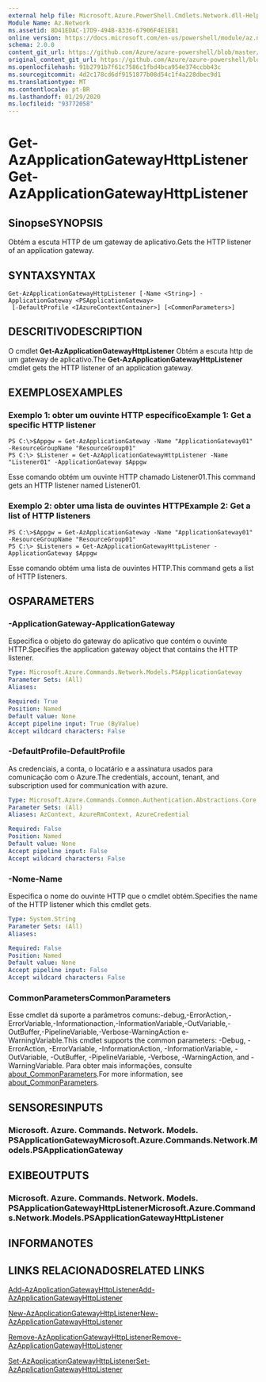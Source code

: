 ```yaml
---
external help file: Microsoft.Azure.PowerShell.Cmdlets.Network.dll-Help.xml
Module Name: Az.Network
ms.assetid: 8D41EDAC-17D9-494B-8336-67906F4E1E81
online version: https://docs.microsoft.com/en-us/powershell/module/az.network/get-azapplicationgatewayhttplistener
schema: 2.0.0
content_git_url: https://github.com/Azure/azure-powershell/blob/master/src/Network/Network/help/Get-AzApplicationGatewayHttpListener.md
original_content_git_url: https://github.com/Azure/azure-powershell/blob/master/src/Network/Network/help/Get-AzApplicationGatewayHttpListener.md
ms.openlocfilehash: 91b2791b7f61c7586c1fbd4bca954e374ccbb43c
ms.sourcegitcommit: 4d2c178cd6df9151877b08d54c1f4a228dbec9d1
ms.translationtype: MT
ms.contentlocale: pt-BR
ms.lasthandoff: 01/29/2020
ms.locfileid: "93772058"
---
```

# <span data-ttu-id="d3f21-101">Get-AzApplicationGatewayHttpListener</span><span class="sxs-lookup"><span data-stu-id="d3f21-101">Get-AzApplicationGatewayHttpListener</span></span>

## <span data-ttu-id="d3f21-102">Sinopse</span><span class="sxs-lookup"><span data-stu-id="d3f21-102">SYNOPSIS</span></span>
<span data-ttu-id="d3f21-103">Obtém a escuta HTTP de um gateway de aplicativo.</span><span class="sxs-lookup"><span data-stu-id="d3f21-103">Gets the HTTP listener of an application gateway.</span></span>

## <span data-ttu-id="d3f21-104">SYNTAX</span><span class="sxs-lookup"><span data-stu-id="d3f21-104">SYNTAX</span></span>

```
Get-AzApplicationGatewayHttpListener [-Name <String>] -ApplicationGateway <PSApplicationGateway>
 [-DefaultProfile <IAzureContextContainer>] [<CommonParameters>]
```

## <span data-ttu-id="d3f21-105">DESCRITIVO</span><span class="sxs-lookup"><span data-stu-id="d3f21-105">DESCRIPTION</span></span>
<span data-ttu-id="d3f21-106">O cmdlet **Get-AzApplicationGatewayHttpListener** Obtém a escuta http de um gateway de aplicativo.</span><span class="sxs-lookup"><span data-stu-id="d3f21-106">The **Get-AzApplicationGatewayHttpListener** cmdlet gets the HTTP listener of an application gateway.</span></span>

## <span data-ttu-id="d3f21-107">EXEMPLOS</span><span class="sxs-lookup"><span data-stu-id="d3f21-107">EXAMPLES</span></span>

### <span data-ttu-id="d3f21-108">Exemplo 1: obter um ouvinte HTTP específico</span><span class="sxs-lookup"><span data-stu-id="d3f21-108">Example 1: Get a specific HTTP listener</span></span>
```
PS C:\>$Appgw = Get-AzApplicationGateway -Name "ApplicationGateway01" -ResourceGroupName "ResourceGroup01"
PS C:\> $Listener = Get-AzApplicationGatewayHttpListener -Name "Listener01" -ApplicationGateway $Appgw
```

<span data-ttu-id="d3f21-109">Esse comando obtém um ouvinte HTTP chamado Listener01.</span><span class="sxs-lookup"><span data-stu-id="d3f21-109">This command gets an HTTP listener named Listener01.</span></span>

### <span data-ttu-id="d3f21-110">Exemplo 2: obter uma lista de ouvintes HTTP</span><span class="sxs-lookup"><span data-stu-id="d3f21-110">Example 2: Get a list of HTTP listeners</span></span>
```
PS C:\>$Appgw = Get-AzApplicationGateway -Name "ApplicationGateway01" -ResourceGroupName "ResourceGroup01"
PS C:\> $Listeners = Get-AzApplicationGatewayHttpListener -ApplicationGateway $Appgw
```

<span data-ttu-id="d3f21-111">Esse comando obtém uma lista de ouvintes HTTP.</span><span class="sxs-lookup"><span data-stu-id="d3f21-111">This command gets a list of HTTP listeners.</span></span>

## <span data-ttu-id="d3f21-112">OS</span><span class="sxs-lookup"><span data-stu-id="d3f21-112">PARAMETERS</span></span>

### <span data-ttu-id="d3f21-113">-ApplicationGateway</span><span class="sxs-lookup"><span data-stu-id="d3f21-113">-ApplicationGateway</span></span>
<span data-ttu-id="d3f21-114">Especifica o objeto do gateway do aplicativo que contém o ouvinte HTTP.</span><span class="sxs-lookup"><span data-stu-id="d3f21-114">Specifies the application gateway object that contains the HTTP listener.</span></span>

```yaml
Type: Microsoft.Azure.Commands.Network.Models.PSApplicationGateway
Parameter Sets: (All)
Aliases:

Required: True
Position: Named
Default value: None
Accept pipeline input: True (ByValue)
Accept wildcard characters: False
```

### <span data-ttu-id="d3f21-115">-DefaultProfile</span><span class="sxs-lookup"><span data-stu-id="d3f21-115">-DefaultProfile</span></span>
<span data-ttu-id="d3f21-116">As credenciais, a conta, o locatário e a assinatura usados para comunicação com o Azure.</span><span class="sxs-lookup"><span data-stu-id="d3f21-116">The credentials, account, tenant, and subscription used for communication with azure.</span></span>

```yaml
Type: Microsoft.Azure.Commands.Common.Authentication.Abstractions.Core.IAzureContextContainer
Parameter Sets: (All)
Aliases: AzContext, AzureRmContext, AzureCredential

Required: False
Position: Named
Default value: None
Accept pipeline input: False
Accept wildcard characters: False
```

### <span data-ttu-id="d3f21-117">-Nome</span><span class="sxs-lookup"><span data-stu-id="d3f21-117">-Name</span></span>
<span data-ttu-id="d3f21-118">Especifica o nome do ouvinte HTTP que o cmdlet obtém.</span><span class="sxs-lookup"><span data-stu-id="d3f21-118">Specifies the name of the HTTP listener which this cmdlet gets.</span></span>

```yaml
Type: System.String
Parameter Sets: (All)
Aliases:

Required: False
Position: Named
Default value: None
Accept pipeline input: False
Accept wildcard characters: False
```

### <span data-ttu-id="d3f21-119">CommonParameters</span><span class="sxs-lookup"><span data-stu-id="d3f21-119">CommonParameters</span></span>
<span data-ttu-id="d3f21-120">Esse cmdlet dá suporte a parâmetros comuns:-debug,-ErrorAction,-ErrorVariable,-Informationaction,-InformationVariable,-OutVariable,-OutBuffer,-PipelineVariable,-Verbose-WarningAction e-WarningVariable.</span><span class="sxs-lookup"><span data-stu-id="d3f21-120">This cmdlet supports the common parameters: -Debug, -ErrorAction, -ErrorVariable, -InformationAction, -InformationVariable, -OutVariable, -OutBuffer, -PipelineVariable, -Verbose, -WarningAction, and -WarningVariable.</span></span> <span data-ttu-id="d3f21-121">Para obter mais informações, consulte [about_CommonParameters](https://go.microsoft.com/fwlink/?LinkID=113216).</span><span class="sxs-lookup"><span data-stu-id="d3f21-121">For more information, see [about_CommonParameters](https://go.microsoft.com/fwlink/?LinkID=113216).</span></span>

## <span data-ttu-id="d3f21-122">SENSORES</span><span class="sxs-lookup"><span data-stu-id="d3f21-122">INPUTS</span></span>

### <span data-ttu-id="d3f21-123">Microsoft. Azure. Commands. Network. Models. PSApplicationGateway</span><span class="sxs-lookup"><span data-stu-id="d3f21-123">Microsoft.Azure.Commands.Network.Models.PSApplicationGateway</span></span>

## <span data-ttu-id="d3f21-124">EXIBE</span><span class="sxs-lookup"><span data-stu-id="d3f21-124">OUTPUTS</span></span>

### <span data-ttu-id="d3f21-125">Microsoft. Azure. Commands. Network. Models. PSApplicationGatewayHttpListener</span><span class="sxs-lookup"><span data-stu-id="d3f21-125">Microsoft.Azure.Commands.Network.Models.PSApplicationGatewayHttpListener</span></span>

## <span data-ttu-id="d3f21-126">INFORMA</span><span class="sxs-lookup"><span data-stu-id="d3f21-126">NOTES</span></span>

## <span data-ttu-id="d3f21-127">LINKS RELACIONADOS</span><span class="sxs-lookup"><span data-stu-id="d3f21-127">RELATED LINKS</span></span>

[<span data-ttu-id="d3f21-128">Add-AzApplicationGatewayHttpListener</span><span class="sxs-lookup"><span data-stu-id="d3f21-128">Add-AzApplicationGatewayHttpListener</span></span>](./Add-AzApplicationGatewayHttpListener.md)

[<span data-ttu-id="d3f21-129">New-AzApplicationGatewayHttpListener</span><span class="sxs-lookup"><span data-stu-id="d3f21-129">New-AzApplicationGatewayHttpListener</span></span>](./New-AzApplicationGatewayHttpListener.md)

[<span data-ttu-id="d3f21-130">Remove-AzApplicationGatewayHttpListener</span><span class="sxs-lookup"><span data-stu-id="d3f21-130">Remove-AzApplicationGatewayHttpListener</span></span>](./Remove-AzApplicationGatewayHttpListener.md)

[<span data-ttu-id="d3f21-131">Set-AzApplicationGatewayHttpListener</span><span class="sxs-lookup"><span data-stu-id="d3f21-131">Set-AzApplicationGatewayHttpListener</span></span>](./Set-AzApplicationGatewayHttpListener.md)


